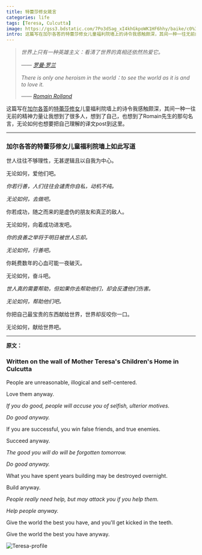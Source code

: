 ```yaml
---
title: 特蕾莎修女箴言
categories: life
tags: [Teresa, Culcutta]
image: https://gss3.bdstatic.com/7Po3dSag_xI4khGkpoWK1HF6hhy/baike/c0%3Dbaike92%2C5%2C5%2C92%2C30/sign=3db62980352ac65c73086e219a9bd974/bba1cd11728b4710be23082cc3cec3fdfd0323c5.jpg
intro: 这篇写在加尔各答的特蕾莎修女儿童福利院墙上的诗令我感触颇深，其间一种一往无前的精神力量让我想到了很多人，想到了自己，也想到了Romain先生的那句名言，无论如何也想要把自己理解的译文post到这里。
---
```

> *世界上只有一种英雄主义：看清了世界的真相还依然热爱它。*
>
> *—— [罗曼·罗兰][3]*
>
> *There is only one heroism in the world：to see the world as it is and to love it.*
>
> *—— [Romain Rolland][3]*

这篇写在[加尔各答][1]的[特蕾莎修女][2]儿童福利院墙上的诗令我感触颇深，其间一种一往无前的精神力量让我想到了很多人，想到了自己，也想到了Romain先生的那句名言，无论如何也想要把自己理解的译文post到这里。

------

### 加尔各答的特蕾莎修女儿童福利院墙上如此写道

世人往往不够理性，无甚逻辑且以自我为中心。

无论如何，爱他们吧。

*你若行善，人们往往会谴责你自私，动机不纯。*

*无论如何，去做吧。*

你若成功，随之而来的是虚伪的朋友和真正的敌人。

无论如何，向着成功进发吧。

*你的良善之举将于明日被世人忘却。*

*无论如何，行善吧。*

你耗费数年的心血可能一夜破灭。

无论如何，奋斗吧。

*世人真的需要帮助，但如果你去帮助他们，却会反遭他们伤害。*

*无论如何，帮助他们吧。*

你把自己最宝贵的东西献给世界，世界却反咬你一口。

无论如何，献给世界吧。

------

**原文：**

### Written on the wall of Mother Teresa's Children's Home in Culcutta

People are unreasonable, illogical and self-centered.

Love them anyway.

*If you do good, people will accuse you of selfish, ulterior motives.*

*Do good anyway.*

If you are successful, you win false friends, and true enemies.

Succeed anyway.

*The good you will do will be forgotten tomorrow.*

*Do good anyway.*

What you have spent years building may be destroyed overnight.

Build anyway.

*People really need help, but may attack you if you help them.*

*Help people anyway.*

Give the world the best you have, and you'll get kicked in the teeth.

Give the world the best you have anyway.

![Teresa-profile](https://gss2.bdstatic.com/-fo3dSag_xI4khGkpoWK1HF6hhy/baike/c0%3Dbaike92%2C5%2C5%2C92%2C30/sign=07a58f505782b2b7b392319650c4a08a/d31b0ef41bd5ad6e7b2573be8fcb39dbb7fd3c81.jpg)

[1]: https://baike.baidu.com/item/加尔各答/645161?fr=aladdin
[2]: https://baike.baidu.com/item/特蕾莎修女/9557647?fr=aladdin
[3]: https://baike.baidu.com/item/%E7%BD%97%E6%9B%BC%C2%B7%E7%BD%97%E5%85%B0/802941?fromtitle=romain%20rolland&fromid=11156461&fr=aladdin